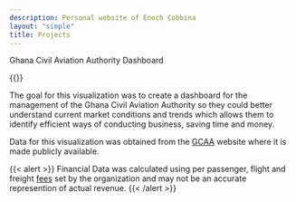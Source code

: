 ```yaml
---
description: Personal website of Enoch Cobbina
layout: "simple"
title: Projects
---
```

Ghana Civil Aviation Authority Dashboard

{{<dashboard id="viz1677529823725">}}

The goal for this visualization was to create a dashboard for the management of the Ghana Civil Aviation Authority so they could better understand current market conditions and trends which allows them to identify efficient ways of conducting business, saving time and money.

Data for this visualization was obtained from the <a href="https://www.gcaa.com.gh/web/?p=126" target="_blank" rel="noopener">GCAA</a> website where it is made publicly available. 

{{< alert >}}
Financial Data was calculated using per passenger, flight and freight [fees](https://www.gcaa.com.gh/web/wp-content/uploads/2021/Scheme_of_charges/Current-Charges-final-Combined-Updated.pdf) set by the organization and may not be an accurate represention of actual revenue.
{{< /alert >}}